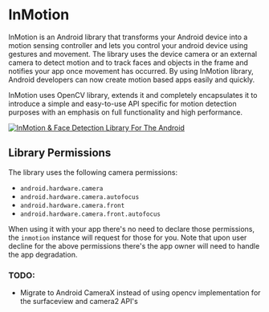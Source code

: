 # InMotion
InMotion is an Android library that transforms your Android device into a motion sensing controller and lets you control your android device using gestures and movement.
The library uses the device camera or an external camera to detect motion and to track faces and objects in the frame and notifies your app once movement has occurred.
By using InMotion library, Android developers can now create motion based apps easily and quickly.

InMotion uses OpenCV library, extends it and completely encapsulates it to introduce a simple and easy-to-use API specific for motion detection purposes with an emphasis on full functionality and high performance.

[![InMotion & Face Detection Library For The Android](https://img.youtube.com/vi/K4rInX2TF5I/0.jpg)](https://www.youtube.com/watch?v=K4rInX2TF5I)

## Library Permissions
The library uses the following camera permissions:
- `android.hardware.camera`
- `android.hardware.camera.autofocus`
- `android.hardware.camera.front`
- `android.hardware.camera.front.autofocus`

When using it with your app there's no need to declare those permissions, the `inmotion` instance will request for those for you.
Note that upon user decline for the above permissions there's the app owner will need to handle the app degradation.  


### TODO:
- Migrate to Android CameraX instead of using opencv implementation for the surfaceview and camera2 API's
